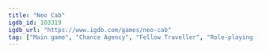 ```yaml
---
title: "Neo Cab"
igdb_id: 103319
igdb_url: "https://www.igdb.com/games/neo-cab"
tag: ["Main game", "Chance Agency", "Fellow Traveller", "Role-playing (RPG)", "Adventure", "Indie", "Single player", "Third person"]
---
```

